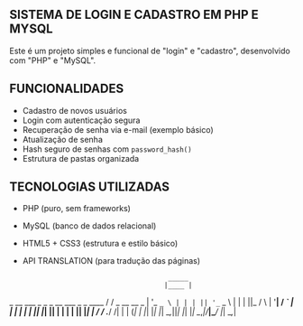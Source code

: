 ##  SISTEMA DE LOGIN E CADASTRO EM PHP E MYSQL
Este é um projeto simples e funcional de "login" e "cadastro", desenvolvido com "PHP" e "MySQL".

##  FUNCIONALIDADES

- Cadastro de novos usuários
- Login com autenticação segura
- Recuperação de senha via e-mail (exemplo básico)
- Atualização de senha
- Hash seguro de senhas com `password_hash()`
- Estrutura de pastas organizada

##  TECNOLOGIAS UTILIZADAS

- PHP (puro, sem frameworks)
- MySQL (banco de dados relacional)
- HTML5 + CSS3 (estrutura e estilo básico)
- API TRANSLATION (para tradução das páginas)

                                          _____
                                         |____ |
 _ __ ___   _   _  _ __ ___   _   _  ____    / / _ __   __ _
| '_ ` _ \ | | | || '_ ` _ \ | | | ||_  /    \ \| '__| / _` |
| | | | | || |_| || | | | | || |_| | / / .___/ /| |   | (_| |
|_| |_| |_| \__,_||_| |_| |_| \__,_|/___|\____/ |_|    \__,_|